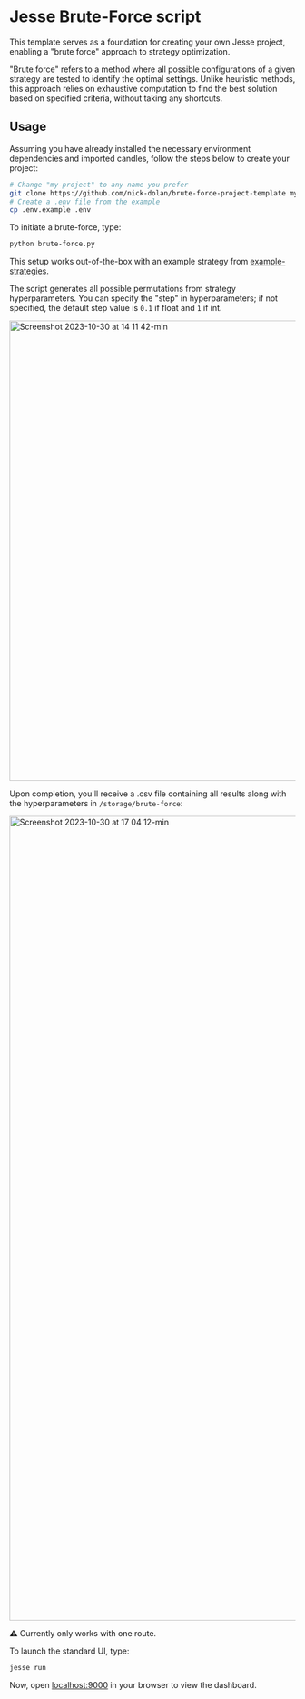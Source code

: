 # Jesse Brute-Force script

This template serves as a foundation for creating your own Jesse project, enabling a "brute force" approach to strategy optimization.

"Brute force" refers to a method where all possible configurations of a given strategy are tested to identify the optimal settings. Unlike heuristic methods, this approach relies on exhaustive computation to find the best solution based on specified criteria, without taking any shortcuts.

## Usage

Assuming you have already installed the necessary environment dependencies and imported candles, follow the steps below to create your project:

```sh
# Change "my-project" to any name you prefer
git clone https://github.com/nick-dolan/brute-force-project-template my-project
# Create a .env file from the example
cp .env.example .env
```

To initiate a brute-force, type:

```sh
python brute-force.py
```

This setup works out-of-the-box with an example strategy from [example-strategies](https://github.com/jesse-ai/example-strategies).

The script generates all possible permutations from strategy hyperparameters. You can specify the "step" in hyperparameters; if not specified, the default step value is `0.1` if float and `1` if int.

<img width="810" alt="Screenshot 2023-10-30 at 14 11 42-min" src="https://github.com/jesse-ai/project-template/assets/25667028/b5e5137e-2a6c-465c-ae4f-dd8412ed58ec">

Upon completion, you'll receive a .csv file containing all results along with the hyperparameters in `/storage/brute-force`:

<img width="1416" alt="Screenshot 2023-10-30 at 17 04 12-min" src="https://github.com/jesse-ai/jesse/assets/25667028/2981e7e3-77b6-4ac0-a2db-dd0f89a54fef">

⚠️ Currently only works with one route.

To launch the standard UI, type:

```sh
jesse run
```

Now, open [localhost:9000](http://localhost:9000) in your browser to view the dashboard.

